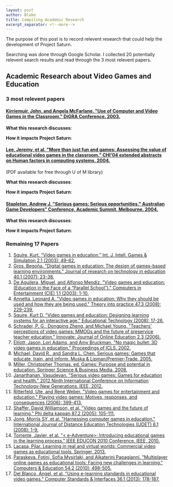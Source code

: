 ```yaml
---
layout: post
author: Blake
title: Compiling Academic Research
excerpt_separator: <!--more-->
---
```

The purpose of this post is to record relevent research that could help the development of Project Saturn.

<!--more-->

Searching was done through Google Scholar. I collected 20 potentially relevent search results and read through the 3 most relevent papers.

## Academic Research about Video Games and Education

<!--more-->

### 3 most relevent papers

#### [Kirriemuir, John, and Angela McFarlane. "Use of Computer and Video Games in the Classroom." DiGRA Conference. 2003.](https://s3.amazonaws.com/academia.edu.documents/35176047/Utrecht_2003.pdf?response-content-disposition=inline%3B%20filename%3DUse_of_Computer_and_Video_Games_in_the_C.pdf&X-Amz-Algorithm=AWS4-HMAC-SHA256&X-Amz-Credential=AKIAIWOWYYGZ2Y53UL3A%2F20200122%2Fus-east-1%2Fs3%2Faws4_request&X-Amz-Date=20200122T064311Z&X-Amz-Expires=3600&X-Amz-SignedHeaders=host&X-Amz-Signature=ea6439d9f791c3fe43f7e808ad00fa62448cc2ed3901199ecb1531fb9a961b62)

**What this research discusses**:

**How it impacts Project Saturn**:

#### [Lee, Jeremy, et al. "More than just fun and games: Assessing the value of educational video games in the classroom." CHI'04 extended abstracts on Human factors in computing systems. 2004.](https://dl.acm.org/doi/abs/10.1145/985921.986068)

(PDF available for free through U of M library)

**What this research discusses**:

**How it impacts Project Saturn**:

#### [Stapleton, Andrew J. "Serious games: Serious opportunities." Australian Game Developers‟ Conference, Academic Summit, Melbourne. 2004.](https://pdfs.semanticscholar.org/4111/2ebb4c3d3012754a3c1e4da700940c33e284.pdf)

**What this research discusses**:

**How it impacts Project Saturn**:

### Remaining 17 Papers

1. [Squire, Kurt. "Video games in education." Int. J. Intell. Games & Simulation 2.1 (2003): 49-62.](http://citeseerx.ist.psu.edu/viewdoc/download?doi=10.1.1.543.5729&rep=rep1&type=pdf)
2. [Gros, Begoña. "Digital games in education: The design of games-based learning environments." Journal of research on technology in education 40.1 (2007): 23-38.](https://www.tandfonline.com/doi/abs/10.1080/15391523.2007.10782494)
3. [De Aguilera, Miguel, and Alfonso Mendiz. "Video games and education: (Education in the Face of a “Parallel School”)." Computers in Entertainment (CIE) 1.1 (2003): 1-10.](https://dl.acm.org/doi/abs/10.1145/950566.950583)
4. [Annetta, Leonard A. "Video games in education: Why they should be used and how they are being used." Theory into practice 47.3 (2008): 229-239.](https://www.tandfonline.com/doi/abs/10.1080/00405840802153940)
5. [Squire, Kurt D. "Video games and education: Designing learning systems for an interactive age." Educational Technology (2008): 17-26.](https://www.jstor.org/stable/44429558)
6. [Schrader, P. G., Dongping Zheng, and Michael Young. "Teachers' perceptions of video games: MMOGs and the future of preservice teacher education." Innovate: Journal of Online Education 2.3 (2006).](https://www.learntechlib.org/p/104278/)
7. [Elliott, Jason, Lori Adams, and Amy Bruckman. "No magic bullet: 3D video games in education." Proceedings of ICLS. 2002.](http://www.cc.gatech.edu/home/asb/papers/conference/aquamoose-icls02.pdf)
8. [Michael, David R., and Sandra L. Chen. Serious games: Games that educate, train, and inform. Muska & Lipman/Premier-Trade, 2005.](https://dl.acm.org/citation.cfm?id=1051239)
9. [Miller, Christopher Thomas, ed. Games: Purpose and potential in education. Springer Science & Business Media, 2008.](https://books.google.com/books?hl=en&lr=&id=krq9IjYSX0EC&oi=fnd&pg=PR7&dq=Video+games+and+education&ots=yr0Bh4W_jc&sig=YbvqH4mHHtHVsWJupN_Ij_VITHQ)
10. [Janarthanan, Vasudevan. "Serious video games: Games for education and health." 2012 Ninth International Conference on Information Technology-New Generations. IEEE, 2012.](https://ieeexplore.ieee.org/abstract/document/6209109/)
11. [Ritterfeld, Ute, and René Weber. "Video games for entertainment and education." Playing video games: Motives, responses, and consequences (2006): 399-413.](https://www.researchgate.net/profile/Ute_Ritterfeld/publication/309901513_Video_Games_for_Entertainment_and_Education/links/53f706990cf2888a74976416/Video-Games-for-Entertainment-and-Education.pdf)
12. [Shaffer, David Williamson, et al. "Video games and the future of learning." Phi delta kappan 87.2 (2005): 105-111.](https://journals.sagepub.com/doi/abs/10.1177/003172170508700205)
13. [Jong, Morris SY, et al. "Harnessing computer games in education." International Journal of Distance Education Technologies (IJDET) 6.1 (2008): 1-9.](https://www.igi-global.com/article/harnessing-computer-games-education/1717)
14. [Torrente, Javier, et al. "< e-Adventure>: Introducing educational games in the learning process." IEEE EDUCON 2010 Conference. IEEE, 2010.](https://ieeexplore.ieee.org/abstract/document/5493056/ )
15. [Lacasa, Pilar. Learning in real and virtual worlds: Commercial video games as educational tools. Springer, 2013.](https://books.google.com/books?hl=en&lr=&id=kVwhAQAAQBAJ&oi=fnd&pg=PP1&dq=tools+for+education+%22video+games%22&ots=HaATXd6LuV&sig=oVvVNHfESZzXClDDFY1_OtljUxo)
16. [Paraskeva, Fotini, Sofia Mysirlaki, and Aikaterini Papagianni. "Multiplayer online games as educational tools: Facing new challenges in learning." Computers & Education 54.2 (2010): 498-505.](https://www.sciencedirect.com/science/article/pii/S0360131509002413)
17. [Del Blanco, Ángel, et al. "Using e-learning standards in educational video games." Computer Standards & Interfaces 36.1 (2013): 178-187.](https://www.sciencedirect.com/science/article/pii/S0920548913000627)

